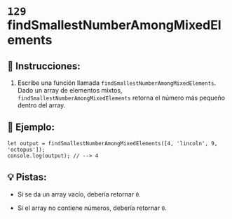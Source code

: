 # `129` findSmallestNumberAmongMixedElements

## 📝 Instrucciones:

1. Escribe una función llamada `findSmallestNumberAmongMixedElements`. Dado un array de elementos mixtos, `findSmallestNumberAmongMixedElements` retorna el número más pequeño dentro del array.

## 📎 Ejemplo:

```Js
let output = findSmallestNumberAmongMixedElements([4, 'lincoln', 9, 'octopus']);
console.log(output); // --> 4
```

## 💡 Pistas:

+ Si se da un array vacío, debería retornar `0`.

+ Si el array no contiene números, debería retornar `0`.

